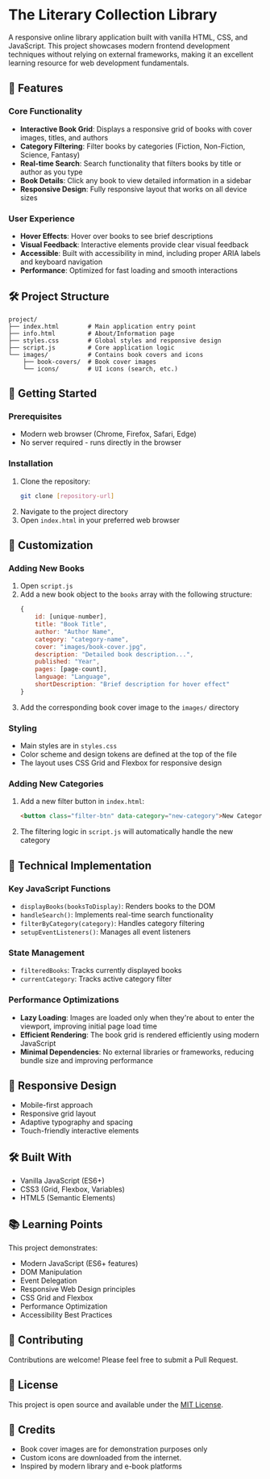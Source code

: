 # The Literary Collection Library

A responsive online library application built with vanilla HTML, CSS, and JavaScript. This project showcases modern frontend development techniques without relying on external frameworks, making it an excellent learning resource for web development fundamentals.

## 🚀 Features

### Core Functionality
- **Interactive Book Grid**: Displays a responsive grid of books with cover images, titles, and authors
- **Category Filtering**: Filter books by categories (Fiction, Non-Fiction, Science, Fantasy)
- **Real-time Search**: Search functionality that filters books by title or author as you type
- **Book Details**: Click any book to view detailed information in a sidebar
- **Responsive Design**: Fully responsive layout that works on all device sizes

### User Experience
- **Hover Effects**: Hover over books to see brief descriptions
- **Visual Feedback**: Interactive elements provide clear visual feedback
- **Accessible**: Built with accessibility in mind, including proper ARIA labels and keyboard navigation
- **Performance**: Optimized for fast loading and smooth interactions

## 🛠️ Project Structure

```
project/
├── index.html        # Main application entry point
├── info.html         # About/Information page
├── styles.css        # Global styles and responsive design
├── script.js         # Core application logic
└── images/           # Contains book covers and icons
    ├── book-covers/  # Book cover images
    └── icons/        # UI icons (search, etc.)
```

## 🚀 Getting Started

### Prerequisites
- Modern web browser (Chrome, Firefox, Safari, Edge)
- No server required - runs directly in the browser

### Installation
1. Clone the repository:
   ```bash
   git clone [repository-url]
   ```
2. Navigate to the project directory
3. Open `index.html` in your preferred web browser

## 🎨 Customization

### Adding New Books
1. Open `script.js`
2. Add a new book object to the `books` array with the following structure:
   ```javascript
   {
       id: [unique-number],
       title: "Book Title",
       author: "Author Name",
       category: "category-name",
       cover: "images/book-cover.jpg",
       description: "Detailed book description...",
       published: "Year",
       pages: [page-count],
       language: "Language",
       shortDescription: "Brief description for hover effect"
   }
   ```
3. Add the corresponding book cover image to the `images/` directory

### Styling
- Main styles are in `styles.css`
- Color scheme and design tokens are defined at the top of the file
- The layout uses CSS Grid and Flexbox for responsive design

### Adding New Categories
1. Add a new filter button in `index.html`:
   ```html
   <button class="filter-btn" data-category="new-category">New Category</button>
   ```
2. The filtering logic in `script.js` will automatically handle the new category

## 🧠 Technical Implementation

### Key JavaScript Functions
- `displayBooks(booksToDisplay)`: Renders books to the DOM
- `handleSearch()`: Implements real-time search functionality
- `filterByCategory(category)`: Handles category filtering
- `setupEventListeners()`: Manages all event listeners

### State Management
- `filteredBooks`: Tracks currently displayed books
- `currentCategory`: Tracks active category filter

### Performance Optimizations
- **Lazy Loading**: Images are loaded only when they're about to enter the viewport, improving initial page load time
- **Efficient Rendering**: The book grid is rendered efficiently using modern JavaScript
- **Minimal Dependencies**: No external libraries or frameworks, reducing bundle size and improving performance


## 📱 Responsive Design
- Mobile-first approach
- Responsive grid layout
- Adaptive typography and spacing
- Touch-friendly interactive elements

## 🛠️ Built With
- Vanilla JavaScript (ES6+)
- CSS3 (Grid, Flexbox, Variables)
- HTML5 (Semantic Elements)

## 📚 Learning Points
This project demonstrates:
- Modern JavaScript (ES6+ features)
- DOM Manipulation
- Event Delegation
- Responsive Web Design principles
- CSS Grid and Flexbox
- Performance Optimization
- Accessibility Best Practices

## 🤝 Contributing
Contributions are welcome! Please feel free to submit a Pull Request.

## 📄 License
This project is open source and available under the [MIT License](LICENSE).

## 🙏 Credits
- Book cover images are for demonstration purposes only
- Custom icons are downloaded from the internet.
- Inspired by modern library and e-book platforms